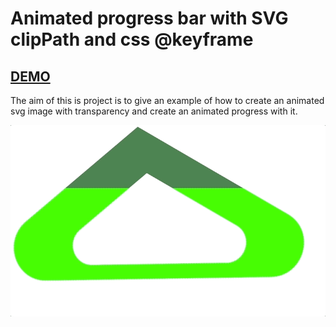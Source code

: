 # Animated progress bar with SVG clipPath and css @keyframe
## [DEMO](https://juanpale.github.io/AnimatedProgressBarSVGClipPath/)

The aim of this is project is to give an example of how to create an animated svg image with transparency and create an animated progress with it.

![alt text](./photo.gif)


<div>
  <!-- <object data="./example.html" width="400" height="400" type="text/html">    
  </object> -->
<div>
